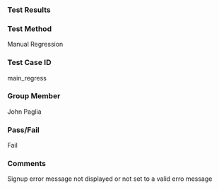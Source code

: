 ### Test Results

### Test Method
Manual Regression

### Test Case ID
main_regress

### Group Member
John Paglia

### Pass/Fail 
Fail

### Comments
Signup error message not displayed or not set to a valid erro message

